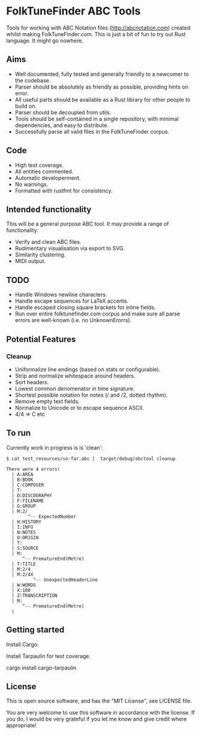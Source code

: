 # FolkTuneFinder ABC Tools

Tools for working with ABC Notation files (http://abcnotation.com) created whilst making FolkTuneFinder.com.
This is just a bit of fun to try out Rust language. It might go nowhere.

## Aims

 - Well documented, fully tested and generally friendly to a newcomer to the codebase.
 - Parser should be absolutely as friendly as possible, providing hints on error.
 - All useful parts should be available as a Rust library for other people to build on.
 - Parser should be decoupled from utils.
 - Tools should be self-contained in a single repository, with minimal dependencies, and easy to distribute.
 - Successfully parse all valid files in the FolkTuneFinder corpus.

## Code
 - High test coverage.
 - All entities commented.
 - Automatic developerment.
 - No warnings.
 - Formatted with rustfmt for consistency.

## Intended functionality

This will be a general purpose ABC tool. It may provide a range of functionality:

 - Verify and clean ABC files.
 - Rudimentary visualisation via export to SVG.
 - Similarity clustering.
 - MIDI output.

## TODO

 - Handle Windows newline characters.
 - Handle escape sequences for LaTeX accents. 
 - Handle escaped closing square brackets for inline fields.
 - Run over entire folktunefinder.com corpus and make sure all parse errors are well-known (i.e. no UnknownErorrs).

## Potential Features

### Cleanup

 - Uniformalize line endings (based on stats or configurable).
 - Strip and normalize whitespace around headers.
 - Sort headers.
 - Lowest common denomenator in time signature.
 - Shortest possible notation for notes (/ and /2, dotted rhythm).
 - Remove empty text fields.
 - Normalize to Unicode or to escape sequence ASCII.
 - 4/4 => C etc


## To run

Currently work in progress is is 'clean':

    $ cat test_resources/so-far.abc |  target/debug/abctool cleanup

    There were 4 errors!
      | A:AREA
      | B:BOOK
      | C:COMPOSER
      | T:
      | D:DISCOGRAPHY
      | F:FILENAME
      | G:GROUP
      | M:2/
            ^-- ExpectedNumber
      | H:HISTORY
      | I:INFO
      | N:NOTES
      | O:ORIGIN
      | T:
      | S:SOURCE
      | M:
          ^-- PrematureEnd(Metre)
      | T:TITLE
      | M:2/4
      | M:2/4X
              ^-- UnexpectedHeaderLine
      | W:WORDS
      | X:100
      | Z:TRANSCRIPTION
      | M:
          ^-- PrematureEnd(Metre)
      | 


## Getting started

Install Cargo.

Install Tarpaulin for test coverage.

  cargo install cargo-tarpaulin

## License

This is open source software, and has the "MIT License", see LICENSE file. 

You are very welcome to use this software in accordance with the license.
If you do, I would be very grateful if you let me know and give credit where appropriate!

